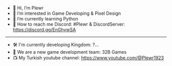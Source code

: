 - 👋 Hi, I’m Plewr
- 👀 I’m interested in Game Developing & Pixel Design
- 🌱 I’m currently learning Python
- 📨 How to reach me Discord: #Plewr & DiscordServer: https://discord.gg/EnGhywSA
- --
- 🛠️ I'm currently developing Kingdom: ?...
- 👾 We are a new game development team: 32B Games
- 📺 My Turkish youtube channel: https://www.youtube.com/@Plewr1923

<!---
Plewr32B/Plewr32B is a ✨ special ✨ repository because its `README.md` (this file) appears on your GitHub profile.
You can click the Preview link to take a look at your changes.
--->
